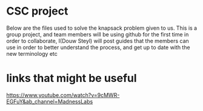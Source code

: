 # CSC project
Below are the files used to solve the knapsack problem given to us.
This is a group project, and team members will be using github for the first time in order to collaborate, I(Douw Steyl) will post guides that the members can use in order to better understand the process, and get up to date with the new terminology etc

# links that might be useful
https://www.youtube.com/watch?v=9cMWR-EGFuY&ab_channel=MadnessLabs
